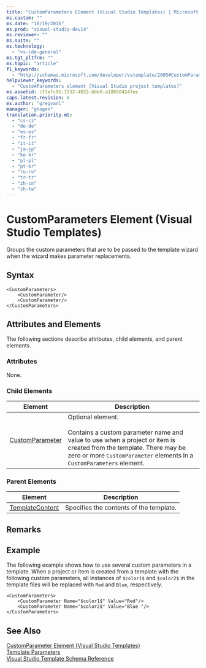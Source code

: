 ```yaml
---
title: "CustomParameters Element (Visual Studio Templates) | Microsoft Docs"
ms.custom: ""
ms.date: "10/19/2016"
ms.prod: "visual-studio-dev14"
ms.reviewer: ""
ms.suite: ""
ms.technology: 
  - "vs-ide-general"
ms.tgt_pltfrm: ""
ms.topic: "article"
f1_keywords: 
  - "http://schemas.microsoft.com/developer/vstemplate/2005#CustomParameters"
helpviewer_keywords: 
  - "CustomParameters element [Visual Studio project templates]"
ms.assetid: cf3efc91-1532-4022-bbb8-a18658424fee
caps.latest.revision: 6
ms.author: "gregvanl"
manager: "ghogen"
translation.priority.mt: 
  - "cs-cz"
  - "de-de"
  - "es-es"
  - "fr-fr"
  - "it-it"
  - "ja-jp"
  - "ko-kr"
  - "pl-pl"
  - "pt-br"
  - "ru-ru"
  - "tr-tr"
  - "zh-cn"
  - "zh-tw"
---
```

# CustomParameters Element (Visual Studio Templates)
Groups the custom parameters that are to be passed to the template wizard when the wizard makes parameter replacements.  
  
## Syntax  
  
```  
<CustomParameters>  
    <CustomParameter/>  
    <CustomParameter/>  
</CustomParameters>  
```  
  
## Attributes and Elements  
 The following sections describe attributes, child elements, and parent elements.  
  
### Attributes  
 None.  
  
### Child Elements  
  
|Element|Description|  
|-------------|-----------------|  
|[CustomParameter](../extensibility/customparameter-element--visual-studio-templates-.md)|Optional element.<br /><br /> Contains a custom parameter name and value to use when a project or item is created from the template. There may be zero or more `CustomParameter` elements in a `CustomParameters` element.|  
  
### Parent Elements  
  
|Element|Description|  
|-------------|-----------------|  
|[TemplateContent](../extensibility/templatecontent-element--visual-studio-templates-.md)|Specifies the contents of the template.|  
  
## Remarks  
  
## Example  
 The following example shows how to use several custom parameters in a template. When a project or item is created from a template with the following custom parameters, all instances of `$color1$` and `$color2$` in the template files will be replaced with `Red` and `Blue`, respectively.  
  
```  
<CustomParameters>  
    <CustomParameter Name="$color1$" Value="Red"/>  
    <CustomParameter Name="$color2$" Value="Blue "/>  
</CustomParameters>  
```  
  
## See Also  
 [CustomParameter Element (Visual Studio Templates)](../extensibility/customparameter-element--visual-studio-templates-.md)   
 [Template Parameters](../ide/template-parameters.md)   
 [Visual Studio Template Schema Reference](../extensibility/visual-studio-template-schema-reference.md)